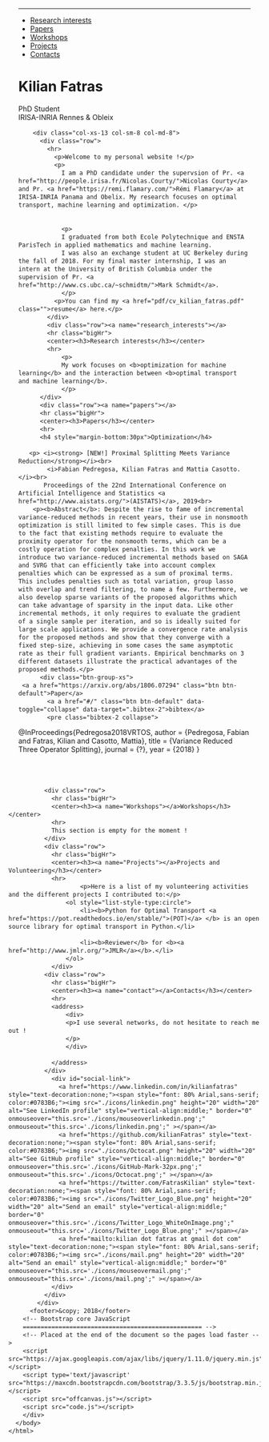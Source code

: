
<!DOCTYPE html>
<html lang="en">
  <head>
    <meta charset="utf-8">
    <meta http-equiv="X-UA-Compatible" content="IE=edge">
    <meta name="viewport" content="width=device-width, initial-scale=1">
    <meta name="description" content="">
    <meta name="author" content="">
    <title>Kilianf Fatras</title>
    <!-- Bootstrap core CSS -->
    <link href="https://maxcdn.bootstrapcdn.com/bootstrap/3.3.5/css/bootstrap.min.css" rel="stylesheet">
    <link href="main.css" rel="stylesheet">
    <script>
    (function(i,s,o,g,r,a,m){i['GoogleAnalyticsObject']=r;i[r]=i[r]||function(){
    (i[r].q=i[r].q||[]).push(arguments)},i[r].l=1*new Date();a=s.createElement(o),
    m=s.getElementsByTagName(o)[0];a.async=1;a.src=g;m.parentNode.insertBefore(a,m)
    })(window,document,'script','http://www.google-analytics.com/analytics.js','ga');
    ga('create', 'UA-48368675-1', 'auto');
    ga('send', 'pageview');
    </script>
  </head>
<body>
    <div class="container">
      <div class="row" style="padding:20px">
        <div class="hidden-xs col-sm-2 col-md-2" id="sidebar" role="navigation" style="margin-top:190px">
          <hr>
          <ul class="nav nav-pills nav-stacked">
            <li><a href="#research_interests" class="">Research interests</a></li>
            <li><a href="#papers" class=" active">Papers</a></li>
            <li><a href="#Workshops" class="">Workshops</a></li>
            <li><a href="#Projects" class="">Projects</a></li>
            <li><a href="#contact" class="">Contacts</a></li>
          </ul>
        </div>
        <div class="col-xs-13 col-sm-8 col-md-8">
          <div class="row">
            <div id="photo">
              <script type='text/javascript'>
              var proba_imgs = [ .1,.9]
              var images = [
              //"photos/id_circle2.png",
              //"photos/id_circle4.png",
              "images/kilian.png"
               //"images/wedgemount.jpg"
              ];
              var swapIndexA = Math.floor(Math.random() * images.length);
              var swapIndexB = Math.floor(Math.random() * images.length);
              var temp = images[swapIndexA];
              images[swapIndexA] = images[swapIndexB];
              images[swapIndexB] = temp;
              document.write("<img class=\"img-circle\" src='" + images.shift() + "' class=\"pull-left\" style=\"margin:20px 20px 20px 0; width:145px; height:150px; border-radius:100%\" onmouseover='this.src = this.src.replace(/(\\w+)(\\.\\w{3,4})$/, \"$1_over$2\");' onmouseout='this.src = this.src.replace(/_over\\./, \".\");' />");
              </script>
            </div>
            <h1>Kilian Fatras</h1>
            <p class="lead">PhD Student<br>
                IRISA-INRIA Rennes & Obleix<br>
            </p>
          </div>
        </div>

        <div class="col-xs-13 col-sm-8 col-md-8">
          <div class="row">
            <hr>
              <p>Welcome to my personal website !</p>
              <p>
                I am a PhD candidate under the supervsion of Pr. <a href="http://people.irisa.fr/Nicolas.Courty/">Nicolas Courty</a> and Pr. <a href="https://remi.flamary.com/">Rémi Flamary</a> at IRISA-INRIA Panama and Obelix. My research focuses on optimal transport, machine learning and optimization. </p>

              
                <p>
                I graduated from both Ecole Polytechnique and ENSTA ParisTech in applied mathematics and machine learning.
                I was also an exchange student at UC Berkeley during the fall of 2018. For my final master internship, I was an intern at the University of British Columbia under the supervision of Pr. <a href="http://www.cs.ubc.ca/~schmidtm/">Mark Schmidt</a>.
                </p>
              <p>You can find my <a href="pdf/cv_kilian_fatras.pdf" class="">resume</a> here.</p>
            </div>
            <div class="row"><a name="research_interests"></a>
            <hr class="bigHr">
            <center><h3>Research interests</h3></center>
            <hr>
                <p>
                My work focuses on <b>optimization for machine learning</b> and the interaction between <b>optimal transport and machine learning</b>.
                </p>
          </div>
          <div class="row"><a name="papers"></a>
          <hr class="bigHr">
          <center><h3>Papers</h3></center>
          <hr>
          <h4 style="margin-bottom:30px">Optimization</h4>
            
	   <p> <i><strong> [NEW!] Proximal Splitting Meets Variance Reduction</strong></i><br>
            <i>Fabian Pedregosa, Kilian Fatras and Mattia Casotto.</i><br>
           Proceedings of the 22nd International Conference on Artificial Intelligence and Statistics <a href="http://www.aistats.org/">(AISTATS)</a>, 2019<br>
        <p><b>Abstract</b>: Despite the rise to fame of incremental variance-reduced methods in recent years, their use in nonsmooth optimization is still limited to few simple cases. This is due to the fact that existing methods require to evaluate the proximity operator for the nonsmooth terms, which can be a costly operation for complex penalties. In this work we introduce two variance-reduced incremental methods based on SAGA and SVRG that can efficiently take into account complex penalties which can be expressed as a sum of proximal terms. This includes penalties such as total variation, group lasso with overlap and trend filtering, to name a few. Furthermore, we also develop sparse variants of the proposed algorithms which can take advantage of sparsity in the input data. Like other incremental methods, it only requires to evaluate the gradient of a single sample per iteration, and so is ideally suited for large scale applications. We provide a convergence rate analysis for the proposed methods and show that they converge with a fixed step-size, achieving in some cases the same asymptotic rate as their full gradient variants. Empirical benchmarks on 3 different datasets illustrate the practical advantages of the proposed methods.</p>
          <div class="btn-group-xs">
	 <a a href="https://arxiv.org/abs/1806.07294" class="btn btn-default">Paper</a>
            <a a href="#/" class="btn btn-default" data-toggle="collapse" data-target=".bibtex-2">bibtex</a>
            <pre class="bibtex-2 collapse">
@InProceedings{Pedregosa2018VRTOS,
  author      = {Pedregosa, Fabian and Fatras, Kilian and Casotto, Mattia},
  title       = {Variance Reduced Three Operator Splitting},
  journal     = {?},
  year        = {2018}
}</pre>
          </div><br>
            </div>

              <div class="row">
                <hr class="bigHr">
                <center><h3><a name="Workshops"></a>Workshops</h3></center>
                <hr>
                This section is empty for the moment !
              </div>
              <div class="row">
                <hr class="bigHr">
                <center><h3><a name="Projects"></a>Projects and Volunteering</h3></center>
                <hr>
                        <p>Here is a list of my volunteering activities and the different projects I contributed to:</p>
                    <ol style="list-style-type:circle">
                        <li><b>Python for Optimal Transport <a href="https://pot.readthedocs.io/en/stable/">(POT)</a> </b> is an open source library for optimal transport in Python.</li>
                        
                        <li><b>Reviewer</b> for <b><a href="http://www.jmlr.org/">JMLR</a></b>.</li>
                    </ol>
                </div>
              <div class="row">
                <hr class="bigHr">
                <center><h3><a name="contact"></a>Contacts</h3></center>
                <hr>
                <address>
                    <div>
                    <p>I use several networks, do not hesitate to reach me out !
                    </p>
                    </div>

                </address>
              </div>
                <div id="social-link">
                  <a href="https://www.linkedin.com/in/kilianfatras" style="text-decoration:none;"><span style="font: 80% Arial,sans-serif; color:#0783B6;"><img src="./icons/linkedin.png" height="20" width="20" alt="See LinkedIn profile" style="vertical-align:middle;" border="0" onmouseover="this.src='./icons/mouseoverlinkedin.png';" onmouseout="this.src='./icons/linkedin.png';" ></span></a>
                  <a href="https://github.com/kilianFatras" style="text-decoration:none;"><span style="font: 80% Arial,sans-serif; color:#0783B6;"><img src="./icons/Octocat.png" height="20" width="20" alt="See GitHub profile" style="vertical-align:middle;" border="0" onmouseover="this.src='./icons/GitHub-Mark-32px.png';" onmouseout="this.src='./icons/Octocat.png';" ></span></a>
                  <a href="https://twitter.com/FatrasKilian" style="text-decoration:none;"><span style="font: 80% Arial,sans-serif; color:#0783B6;"><img src="./icons/Twitter_Logo_Blue.png" height="20" width="20" alt="Send an email" style="vertical-align:middle;" border="0" onmouseover="this.src='./icons/Twitter_Logo_WhiteOnImage.png';" onmouseout="this.src='./icons/Twitter_Logo_Blue.png';" ></span></a>
                  <a href="mailto:kilian dot fatras at gmail dot com" style="text-decoration:none;"><span style="font: 80% Arial,sans-serif; color:#0783B6;"><img src="./icons/mail.png" height="20" width="20" alt="Send an email" style="vertical-align:middle;" border="0" onmouseover="this.src='./icons/mouseovermail.png';" onmouseout="this.src='./icons/mail.png';" ></span></a>
                </div>
              </div>
            </div>
          <footer>&copy; 2018</footer>
        <!-- Bootstrap core JavaScript
        ================================================== -->
        <!-- Placed at the end of the document so the pages load faster -->
        <script src="https://ajax.googleapis.com/ajax/libs/jquery/1.11.0/jquery.min.js"></script>
        <script type='text/javascript' src="https://maxcdn.bootstrapcdn.com/bootstrap/3.3.5/js/bootstrap.min.js"></script>
        <script src="offcanvas.js"></script>
        <script src="code.js"></script>
        </div>
      </body>
    </html>
